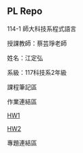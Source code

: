 PL Repo
-----
114-1 師大科技系程式語言

授課教師：蔡芸琤老師

姓名：江定弘

系級：117科技系2年級

課程筆記區

作業連結區

[HW1](https://github.com/chiangtinhung-rgb/Matcha/blob/main/%E7%A8%8B%E5%BC%8F%E8%AA%9E%E8%A8%80HW1.ipynb)

[HW2](https://github.com/chiangtinhung-rgb/Matcha/blob/main/%E7%A8%8B%E5%BC%8F%E8%AA%9E%E8%A8%80HW2.ipynb)

專題連結區
